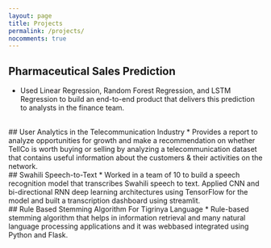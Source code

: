 ```yaml
---
layout: page
title: Projects
permalink: /projects/
nocomments: true
---
```

## Pharmaceutical Sales Prediction
* Used Linear Regression, Random Forest Regression, and LSTM Regression to build an end-to-end product that delivers this prediction to analysts in the finance team.
<br>
## User Analytics in the Telecommunication Industry
* Provides a report to analyze opportunities for growth and make a recommendation on whether TellCo is worth buying or selling by analyzing a telecommunication dataset that contains useful information about the customers & their activities on the network. 
<br>
## Swahili Speech-to-Text
* Worked in a team of 10 to build a speech recognition model that transcribes Swahili speech to text. Applied CNN and bi-directional RNN deep learning architectures using TensorFlow for the model and built a transcription dashboard using streamlit.
<br>
## Rule Based Stemming Algorithm For Tigrinya Language
* Rule-based stemming algorithm that helps in information retrieval and many natural language processing applications and it was webbased integrated using Python     and Flask.
